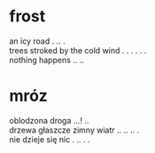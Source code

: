 # frost

an icy road . .. .  
trees stroked by the cold wind . . . . . .  
nothing happens .. ..  

# mróz

oblodzona droga ...! ..  
drzewa głaszcze zimny wiatr .. .. .. .  
nie dzieje się nic . .. . .  